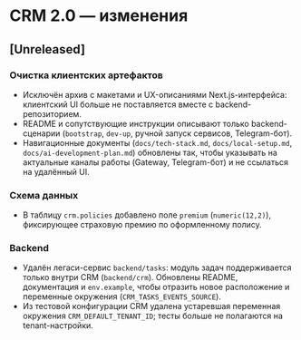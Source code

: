 # CRM 2.0 — изменения

## [Unreleased]

### Очистка клиентских артефактов
- Исключён архив с макетами и UX-описаниями Next.js-интерфейса: клиентский UI больше не поставляется вместе с backend-репозиторием.
- README и сопутствующие инструкции описывают только backend-сценарии (`bootstrap`, `dev-up`, ручной запуск сервисов, Telegram-бот).
- Навигационные документы (`docs/tech-stack.md`, `docs/local-setup.md`, `docs/ai-development-plan.md`) обновлены так, чтобы указывать на актуальные каналы работы (Gateway, Telegram-бот) и не ссылаться на удалённый UI.

### Схема данных
- В таблицу `crm.policies` добавлено поле `premium` (`numeric(12,2)`), фиксирующее страховую премию по оформленному полису.

### Backend
- Удалён легаси-сервис `backend/tasks`: модуль задач поддерживается только внутри CRM (`backend/crm`). Обновлены README, документация и `env.example`, чтобы отразить новое расположение и переменные окружения (`CRM_TASKS_EVENTS_SOURCE`).
- Из тестовой конфигурации CRM удалена устаревшая переменная окружения `CRM_DEFAULT_TENANT_ID`; тесты больше не полагаются на tenant-настройки.
